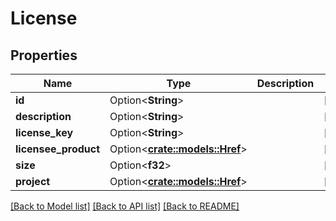# License

## Properties

Name | Type | Description | Notes
------------ | ------------- | ------------- | -------------
**id** | Option<**String**> |  | [optional]
**description** | Option<**String**> |  | [optional]
**license_key** | Option<**String**> |  | [optional]
**licensee_product** | Option<[**crate::models::Href**](Href.md)> |  | [optional]
**size** | Option<**f32**> |  | [optional]
**project** | Option<[**crate::models::Href**](Href.md)> |  | [optional]

[[Back to Model list]](../README.md#documentation-for-models) [[Back to API list]](../README.md#documentation-for-api-endpoints) [[Back to README]](../README.md)


